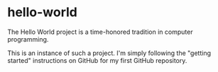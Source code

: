 # hello-world
The Hello World project is a time-honored tradition in computer programming.

This is an instance of such a project. I'm simply following the "getting
started" instructions on GitHub for my first GitHub repository.
